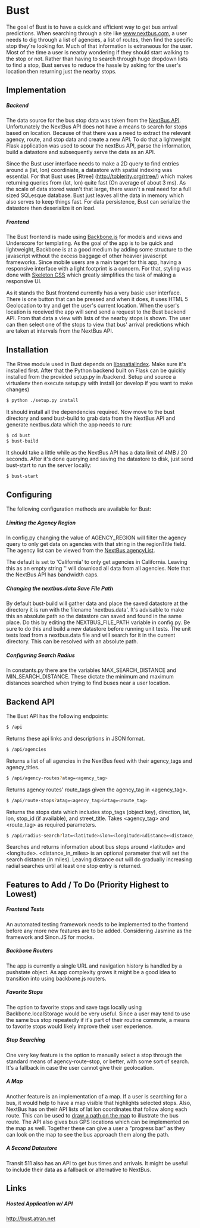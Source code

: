 # Bust

The goal of Bust is to have a quick and efficient way to get bus arrival predictions.  When searching through a site like www.nextbus.com, a user needs to dig through a list of agencies, a list of routes, then find the specific stop they're looking for.  Much of that information is extraneous for the user.  Most of the time a user is nearby wondering if they should start walking to the stop or not.  Rather than having to search through huge dropdown lists to find a stop, Bust serves to reduce the hassle by asking for the user's location then returning just the nearby stops.

Implementation
---
##### Backend
The data source for the bus stop data was taken from the [NextBus API](http://api-portal.anypoint.mulesoft.com/nextbus/api/nextbus-api).  Unfortunately the NextBus API does not have a means to search for stops based on location.  Because of that there was a need to extract the relevant agency, route, and stop data and create a new API.  To do that a lightweight Flask application was used to scour the nextBus API, parse the information, build a datastore and subsequently serve the data as an API.

Since the Bust user interface needs to make a 2D query to find entries around a (lat, lon) coordiniate, a datastore with spatial indexing was essential.  For that Bust uses [Rtree] (http://toblerity.org/rtree/) which makes returning queries from (lat, lon) quite fast (On average of about 3 ms).  As the scale of data stored wasn't that large, there wasn't a real need for a full sized SQLesque database. Bust just leaves all the data in memory which also serves to keep things fast. For data persistence, Bust can serialize the datastore then deserialize it on load.

##### Frontend
The Bust frontend is made using [Backbone.js](http://backbonejs.org/) for models and views and Underscore for templating.  As the goal of the app is to be quick and lightweight, Backbone is at a good medium by adding some structure to the javascript without the excess baggage of other heavier javascript frameworks. Since mobile users are a main target for this app, having a responsive interface with a light footprint is a concern.  For that, styling was done with [Skeleton CSS](getskeleton.com) which greatly simplifies the task of making a responsive UI.

As it stands the Bust frontend currently has a very basic user interface.  There is one button that can be pressed and when it does, it uses HTML 5 Geolocation to try and get the user's current location.  When the user's location is received the app will send send a request to the Bust backend API.  From that data a view with lists of the nearby stops is shown.  The user can then select one of the stops to view that bus' arrival predictions which are taken at intervals from the NextBus API.
 
Installation
---
The Rtree module used in Bust depends on [libspatialindex](http://libspatialindex.github.io/).  Make sure it's installed first.
After that the Python backend built on Flask can be quickly installed from the provided setup.py in /backend. Setup and source a virtualenv then execute setup.py with install (or develop if you want to make changes)

```sh
$ python ./setup.py install
```

It should install all the dependencies required.  Now move to the bust directory and send bust-build to grab data from the NextBus API and generate nextbus.data which the app needs to run:

```sh
$ cd bust
$ bust-build
```

It should take a little while as the NextBus API has a data limit of 4MB / 20 seconds.  After it's done querying and saving the datastore to disk, just send bust-start to run the server locally:

```sh
$ bust-start
```

Configuring
---
The following configuration methods are available for Bust:

##### Limiting the Agency Region
In config.py changing the value of AGENCY_REGION will filter the agency query to only get data on agencies with that string in the regionTitle field.  The agency list can be viewed from the [NextBus agencyList](http://webservices.nextbus.com/service/publicXMLFeed?command=agencyList).

The default is set to 'California' to only get agencies in California.  Leaving this as an empty string '' will download all data from all agencies.  Note that the NextBus API has bandwidth caps.

##### Changing the nextbus.data Save File Path
By default bust-build will gather data and place the saved datastore at the directory it is run with the filename 'nextbus.data'.  It's advisable to make this an absolute path so the datastore can saved and found in the same place.  Do this by editing the NEXTBUS_FILE_PATH variable in config.py.  Be sure to do this and build a new datastore before running unit tests.  The unit tests load from a nextbus.data file and will search for it in the current directory.  This can be resolved with an absolute path.

##### Configuring Search Radius
In constants.py there are the variables MAX_SEARCH_DISTANCE and MIN_SEARCH_DISTANCE.  These dictate the minimum and maximum distances searched when trying to find buses near a user location.

Backend API
---
The Bust API has the following endpoints:
```sh
$ /api
```
Returns these api links and descriptions in JSON format.

```sh
$ /api/agencies
```
Returns a list of all agencies in the NextBus feed with their agency_tags and agency_titles.

```sh
$ /api/agency-routes?atag=<agency_tag>
```
Returns agency routes' route_tags given the agency_tag in \<agency_tag\>.

```sh
$ /api/route-stops?atag=<agency_tag>&rtag=<route_tag>
```
Returns the stops data which includes stop_tags (object key), direction, lat, lon, stop_id (if available), and street_title.  Takes \<agency_tag\> and \<route_tag\> as required parameters.

```sh
$ /api/radius-search?lat=<latitude>&lon=<longitude>&distance=<distance_in_miles>
```
Searches and returns information about bus stops around \<latitude\> and \<longitude\>.  \<distance_in_miles\> is an optional parameter that will set the search distance (in miles).  Leaving distance out will do gradually increasing radial searches until at least one stop entry is returned.

Features to Add / To Do (Priority Highest to Lowest)
---
##### Frontend Tests
An automated testing framework needs to be implemented to the frontend before any more new features are to be added.  Considering Jasmine as the framework and Sinon.JS for mocks.

##### Backbone Routers
The app is currently a single URL and navigation history is handled by a pushstate object.  As app complexity grows it might be a good idea to transition into using backbone.js routers.

##### Favorite Stops
The option to favorite stops and save tags locally using Backbone.localStorage would be very useful.  Since a user may tend to use the same bus stop repeatedly if it's part of their routine commute, a means to favorite stops would likely improve their user experience.

##### Stop Searching
One very key feature is the option to manually select a stop through the standard means of agency-route-stop, or better, with some sort of search.  It's a fallback in case the user cannot give their geolocation.

##### A Map
Another feature is an implementation of a map. If a user is searching for a bus, it would help to have a map visible that highlights selected stops. Also, NextBus has on their API lists of lat lon coordinates that follow along each route. This can be used to [draw a path on the map](https://developers.google.com/maps/documentation/javascript/examples/polyline-simple) to illustrate the bus route. The API also gives bus GPS locations which can be implemented on the map as well.  Together these can give a user a "progress bar" as they can look on the map to see the bus approach them along the path.

##### A Second Datastore
Transit 511 also has an API to get bus times and arrivals.  It might be useful to include their data as a fallback or alternative to NextBus.

## Links
##### Hosted Application w/ API
http://bust.atran.net
